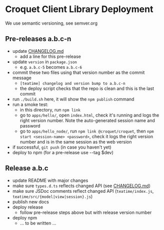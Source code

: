 # Croquet Client Library Deployment

We use semantic versioning, see semver.org

## Pre-releases a.b.c-n

* update [CHANGELOG.md](./CHANGELOG.md)
  - add a line for this pre-release
* update `version` in `package.json`
  - e.g. `a.b.c-5` becomes `a.b.c-6`
* commit these two files using that version number as the commit message
  - `[teatime] changelog and version bump to a.b.c-n`
  - the deploy script checks that the repo is clean and this is the last commit
* run `./build.sh` here, it will show the `npm publish` command
* run a smoke test:
  - in this directory, run `npm link`
  - go to `apps/hello/`, open `index.html`, check it's running and logs the right version number. Note the auto-generated session name and password
  - go to `apps/hello_node/`, run `npm link @croquet/croquet`, then `npm start <session-name> <password>`, check it logs the right version number and is in the same session as the web version
* if successful, `git push` (in case you haven't yet)
* deploy to npm (for a pre-release use --tag $dev)

## Release a.b.c

* update README with major changes
* make sure `types.d.ts` reflects changed API (see [CHANGELOG.md](./CHANGELOG.md))
* make sure JSDoc comments reflect changed API (`teatime/index.js`, `teatime/src/{model|view|session}.js`)
* publish new docs
* deploy release
  - follow pre-release steps above but with release version number
* deploy npm
  - ... to be written ...
